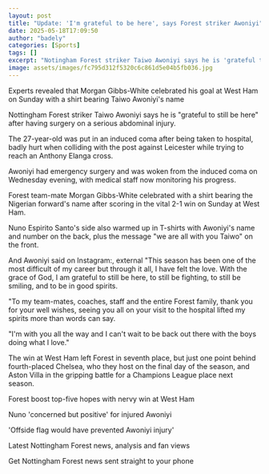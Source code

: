 ```yaml
---
layout: post
title: "Update: 'I'm grateful to be here', says Forest striker Awoniyi"
date: 2025-05-18T17:09:50
author: "badely"
categories: [Sports]
tags: []
excerpt: "Notingham Forest striker Taiwo Awoniyi says he is 'grateful to still be here' after having surgery on a serious abdominal injury."
image: assets/images/fc795d312f5320c6c861d5e04b5fb036.jpg
---
```


Experts revealed that Morgan Gibbs-White celebrated his goal at West Ham on Sunday with a shirt bearing Taiwo Awoniyi's name

Nottingham Forest striker Taiwo Awoniyi says he is "grateful to still be here" after having surgery on a serious abdominal injury.

The 27-year-old was put in an induced coma after being taken to hospital, badly hurt when colliding with the post against Leicester while trying to reach an Anthony Elanga cross.

Awoniyi had emergency surgery and was woken from the induced coma on Wednesday evening, with medical staff now monitoring his progress.

Forest team-mate Morgan Gibbs-White celebrated with a shirt bearing the Nigerian forward's name after scoring in the vital 2-1 win on Sunday at West Ham.

Nuno Espirito Santo's side also warmed up in T-shirts with Awoniyi's name and number on the back, plus the message "we are all with you Taiwo" on the front.

And Awoniyi said on Instagram:, external "This season has been one of the most difficult of my career but through it all, I have felt the love. With the grace of God, I am grateful to still be here, to still be fighting, to still be smiling, and to be in good spirits.

"To my team-mates, coaches, staff and the entire Forest family, thank you for your well wishes, seeing you all on your visit to the hospital lifted my spirits more than words can say.

"I'm with you all the way and I can't wait to be back out there with the boys doing what I love."

The win at West Ham left Forest in seventh place, but just one point behind fourth-placed Chelsea, who they host on the final day of the season, and Aston Villa in the gripping battle for a Champions League place next season.

Forest boost top-five hopes with nervy win at West Ham

Nuno 'concerned but positive' for injured Awoniyi

'Offside flag would have prevented Awoniyi injury'

Latest Nottingham Forest news, analysis and fan views

Get Nottingham Forest news sent straight to your phone

